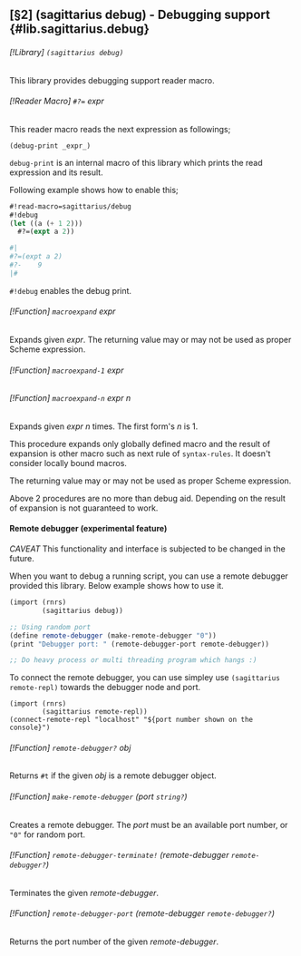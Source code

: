 [§2] (sagittarius debug) - Debugging support {#lib.sagittarius.debug}
-------------

###### [!Library] `(sagittarius debug)` 

This library provides debugging support reader macro.

###### [!Reader Macro] `#?=`  _expr_

This reader macro reads the next expression as followings;

``(debug-print _expr_)``

`debug-print` is an internal macro of this library which prints the
read expression and its result.

Following example shows how to enable this;

``````````scheme
#!read-macro=sagittarius/debug
#!debug
(let ((a (+ 1 2)))
  #?=(expt a 2))

#|
#?=(expt a 2)
#?-    9
|#
``````````

`#!debug` enables the debug print.


###### [!Function] `macroexpand`  _expr_

Expands given _expr_. The returning value may or may not be used
as proper Scheme expression.


###### [!Function] `macroexpand-1`  _expr_
###### [!Function] `macroexpand-n`  _expr_ _n_

Expands given _expr_ _n_ times. The first form's _n_ is 1.

This procedure expands only globally defined macro and the result of expansion
is other macro such as next rule of `syntax-rules`. It doesn't consider
locally bound macros.

The returning value may or may not be used as proper Scheme expression.


Above 2 procedures are no more than debug aid. Depending on the result of
expansion is not guaranteed to work.

#### Remote debugger (experimental feature)

*CAVEAT* This functionality and interface is subjected to be changed in the
future.

When you want to debug a running script, you can use a remote debugger
provided this library. Below example shows how to use it.

```scheme
(import (rnrs)
        (sagittarius debug))

;; Using random port
(define remote-debugger (make-remote-debugger "0"))
(print "Debugger port: " (remote-debugger-port remote-debugger))

;; Do heavy process or multi threading program which hangs :)
```

To connect the remote debugger, you can use simpley use
`(sagittarius remote-repl)` towards the debugger node and port.

```
(import (rnrs)
        (sagittarius remote-repl))
(connect-remote-repl "localhost" "${port number shown on the console}")
```

###### [!Function] `remote-debugger?` _obj_

Returns `#t` if the given _obj_ is a remote debugger object.

###### [!Function] `make-remote-debugger` (_port_ `string?`)

Creates a remote debugger. The _port_ must be an available port number,
or `"0"` for random port.

###### [!Function] `remote-debugger-terminate!` (remote-debugger `remote-debugger?`)

Terminates the given _remote-debugger_.

###### [!Function] `remote-debugger-port` (remote-debugger `remote-debugger?`)

Returns the port number of the given _remote-debugger_.

